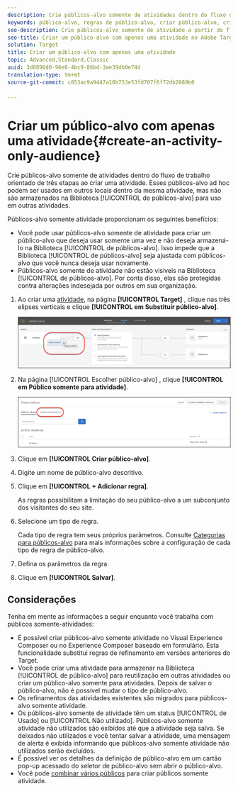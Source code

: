 ```yaml
---
description: Crie públicos-alvo somente de atividades dentro do fluxo de trabalho orientado de três etapas ao criar uma atividade. Esses públicos-alvo podem ser usados em outros locais na mesma atividade, mas não são armazenados na Biblioteca de público-alvo para uso em outras atividades.
keywords: público-alvo, regras de público-alvo, criar público-alvo, criação de público-alvo, somente atividade, adhoc
seo-description: Crie públicos-alvo somente de atividade a partir do fluxo de trabalho guiado de três etapas do Adobe Target ao criar uma atividade. Esses públicos-alvo podem ser usados em outros locais na mesma atividade, mas não são armazenados na Biblioteca de público-alvo para uso em outras atividades.
seo-title: Criar um público-alvo com apenas uma atividade no Adobe Target
solution: Target
title: Criar um público-alvo com apenas uma atividade
topic: Advanced,Standard,Classic
uuid: 3d0898d0-96e8-4bc9-86bd-3ae39db0e74d
translation-type: tm+mt
source-git-commit: c853ac9a9447a10b753e53fd707f6f72db2889b0

---
```



# Criar um público-alvo com apenas uma atividade{#create-an-activity-only-audience}

Crie públicos-alvo somente de atividades dentro do fluxo de trabalho orientado de três etapas ao criar uma atividade. Esses públicos-alvo ad hoc podem ser usados em outros locais dentro da mesma atividade, mas não são armazenados na Biblioteca [!UICONTROL de públicos-alvo] para uso em outras atividades.

Públicos-alvo somente atividade proporcionam os seguintes benefícios:

* Você pode usar públicos-alvo somente de atividade para criar um público-alvo que deseja usar somente uma vez e não deseja armazená-lo na Biblioteca [!UICONTROL de públicos-alvo]. Isso impede que a Biblioteca [!UICONTROL de públicos-alvo] seja ajustada com públicos-alvo que você nunca deseja usar novamente.
* Públicos-alvo somente de atividade não estão visíveis na Biblioteca [!UICONTROL de públicos-alvo]. Por conta disso, elas são protegidas contra alterações indesejada por outros em sua organização.

1. Ao criar uma [atividade](../c-activities/activities.md#concept_D317A95A1AB54674BA7AB65C7985BA03), na página **[!UICONTROL Target]** , clique nas três elipses verticais e clique **[!UICONTROL em Substituir público-alvo]**.

   ![Resultado da etapa](assets/edit_audience.png)

1. Na página [!UICONTROL Escolher público-alvo] , clique **[!UICONTROL em Público somente para atividade]**.

   ![](assets/activity-only-aud.png)

1. Clique em **[!UICONTROL Criar público-alvo]**.
1. Digite um nome de público-alvo descritivo.
1. Clique em **[!UICONTROL + Adicionar regra]**.

   As regras possibilitam a limitação do seu público-alvo a um subconjunto dos visitantes do seu site.

1. Selecione um tipo de regra.

   Cada tipo de regra tem seus próprios parâmetros. Consulte [Categorias para públicos-alvo](../c-target/c-audiences/c-target-rules/target-rules.md#concept_E3A77E42F1644503A829B5107B20880D) para mais informações sobre a configuração de cada tipo de regra de público-alvo.

1. Defina os parâmetros da regra.
1. Clique em **[!UICONTROL Salvar]**.

## Considerações

Tenha em mente as informações a seguir enquanto você trabalha com públicos somente-atividades:

* É possível criar públicos-alvo somente atividade no Visual Experience Composer ou no Experience Composer baseado em formulário. Esta funcionalidade substitui regras de refinamento em versões anteriores do Target.
* Você pode criar uma atividade para armazenar na Biblioteca [!UICONTROL de público-alvo] para reutilização em outras atividades ou criar um público-alvo somente para atividades. Depois de salvar o público-alvo, não é possível mudar o tipo de público-alvo.
* Os refinamentos das atividades existentes são migrados para públicos-alvo somente atividade.
* Os públicos-alvo somente de atividade têm um status [!UICONTROL de Usado] ou [!UICONTROL Não utilizado]. Públicos-alvo somente atividade não utilizados são exibidos até que a atividade seja salva. Se deixados não utilizados e você tentar salvar a atividade, uma mensagem de alerta é exibida informando que públicos-alvo somente atividade não utilizados serão excluídos.
* É possível ver os detalhes da definição de público-alvo em um cartão pop-up acessado do seletor de público-alvo sem abrir o público-alvo.
* Você pode [combinar vários públicos](../c-target/combining-multiple-audiences.md#concept_A7386F1EA4394BD2AB72399C225981E5) para criar públicos somente atividade.

